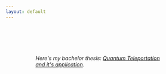 ```yaml
---
layout: default
---
```


<div class="container" style="padding: 80px">
  <i>
  Here's my bachelor thesis: <a href="documents/denda_bakalarka.pdf">Quantum Teleportation and it's application</a>. 
</i>
</div>